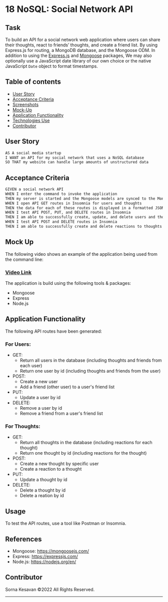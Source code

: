 # 18 NoSQL: Social Network API

## Task

 To build an API for a social network web application where users can share their thoughts, react to friends’ thoughts, and create a friend list. By using Express.js for routing, a MongoDB database, and the Mongoose ODM. In addition to using the [Express.js](https://www.npmjs.com/package/express) and [Mongoose](https://www.npmjs.com/package/mongoose) packages, We may also optionally use a JavaScript date library of our own choice or the native JavaScript `Date` object to format timestamps.

## Table of contents
* [User Story](#user-story)
* [Acceptance Criteria](#Acceptance-Criteria)
* [Screenshots](#Screenshots)
* [Mock-Up](#Mock-Up)
* [Application Functionality](#Application-Functionality)
* [Technologies Use](#Technologies-Use)
* [Contributor](#Contributor)


## User Story

```md
AS A social media startup
I WANT an API for my social network that uses a NoSQL database
SO THAT my website can handle large amounts of unstructured data
```

## Acceptance Criteria

```md
GIVEN a social network API
WHEN I enter the command to invoke the application
THEN my server is started and the Mongoose models are synced to the MongoDB database
WHEN I open API GET routes in Insomnia for users and thoughts
THEN the data for each of these routes is displayed in a formatted JSON
WHEN I test API POST, PUT, and DELETE routes in Insomnia
THEN I am able to successfully create, update, and delete users and thoughts in my database
WHEN I test API POST and DELETE routes in Insomnia
THEN I am able to successfully create and delete reactions to thoughts and add and remove friends to a user’s friend list
```

## Mock Up
The following video shows an example of the application being used from the command line: 
### <a href="">Video Link</a>

The application is build using the following tools & packages:

- Mongoose
- Express
- Node.js

## Application Functionality

The following API routes have been generated:

### For Users:

- GET:
  - Return all users in the database (including thoughts and friends from each user)
  - Return one user by id (including thoughts and friends from the user)
- POST:
  - Create a new user
  - Add a friend (other user) to a user's friend list
- PUT:
  - Update a user by id
- DELETE:
  - Remove a user by id
  - Remove a friend from a user's friend list

### For Thoughts:

- GET:
  - Return all thoughts in the database (including reactions for each thought)
  - Return one thought by id (including reactions for the thought)
- POST:
  - Create a new thought by specific user
  - Create a reaction to a thought
- PUT:
  - Update a thought by id
- DELETE:
  - Delete a thought by id
  - Delete a reation by id

## Usage

To test the API routes, use a tool like Postman or Insomnia.

## References

- Mongoose: https://mongoosejs.com/
- Express: https://expressjs.com/
- Node.js: https://nodejs.org/en/



## Contributor
Sorna Kesavan ©2022 All Rights Reserved.
- - -
